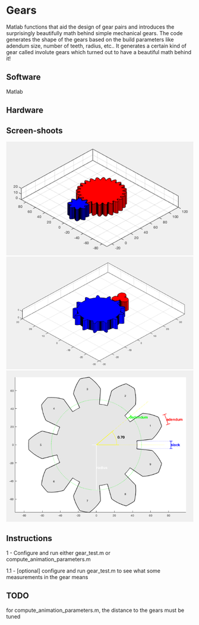 # Gears

Matlab functions that aid the design of gear pairs and introduces the surprisingly beautifully math behind simple mechanical gears. The code generates the shape of the gears based on the build parameters like adendum size, number of teeth, radius, etc..
It generates a certain kind of gear called involute gears which turned out to have a beautiful math behind it!

## Software

Matlab

## Hardware

## Screen-shoots

![Screenshoot 1](/doc/img1.png?raw=true "Sample image 1")
![Screenshoot 2](/doc/img2.png?raw=true "Sample image 2")
![Screenshoot 3](/doc/img3.png?raw=true "Gear measurements")


## Instructions

1 - Configure and run either gear_test.m or compute_animation_parameters.m 

1.1 - [optional] configure and run gear_test.m to see what some measurements in the gear means

## TODO

for compute_animation_parameters.m, the distance to the gears must be tuned